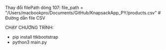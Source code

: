 Thay đổi filePath dòng 107: file_path = "/Users/macbookpro/Documents/GitHub/KnapsackApp_PY/products.csv"  # Đường dẫn file CSV

CHẠY CHƯƠNG TRÌNH:
+ pip install ttkbootstrap
+ python3 main.py

